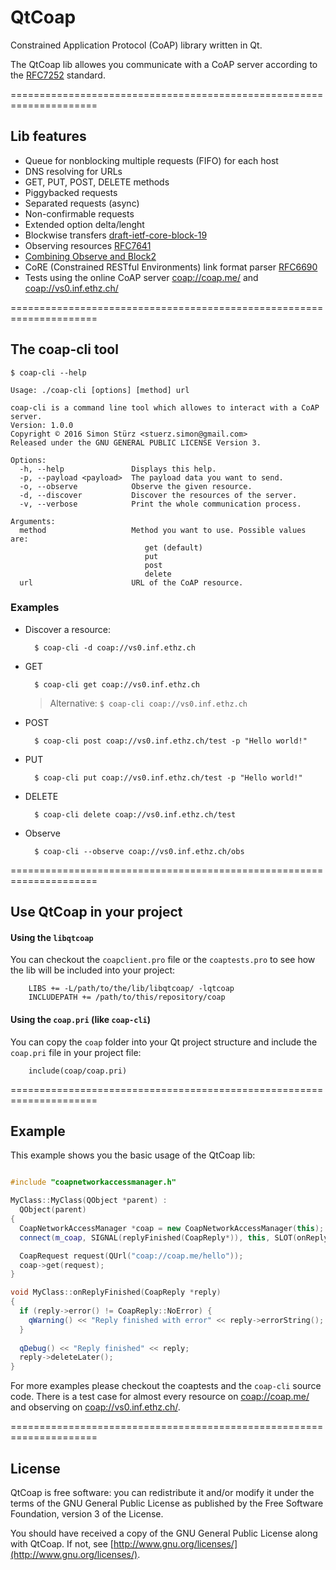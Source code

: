 # QtCoap

Constrained Application Protocol (CoAP) library written in Qt.

The QtCoap lib allowes you communicate with a CoAP server according to the [RFC7252](https://tools.ietf.org/html/rfc7252) standard.

=====================================================================
## Lib features

* Queue for nonblocking multiple requests (FIFO) for each host
* DNS resolving for URLs
* GET, PUT, POST, DELETE methods
* Piggybacked requests
* Separated requests (async)
* Non-confirmable requests
* Extended option delta/lenght
* Blockwise transfers [draft-ietf-core-block-19](https://tools.ietf.org/html/draft-ietf-core-block-19)
* Observing resources [RFC7641](https://tools.ietf.org/html/rfc7641)
* [Combining Observe and Block2](https://tools.ietf.org/html/draft-ietf-core-block-19#section-3.4)
* CoRE (Constrained RESTful Environments) link format parser [RFC6690](http://tools.ietf.org/html/rfc6690)
* Tests using the online CoAP server [coap://coap.me/](http://coap.me/) and [coap://vs0.inf.ethz.ch/](http://vs0.inf.ethz.ch/)

=====================================================================
## The coap-cli tool

    $ coap-cli --help
    
    Usage: ./coap-cli [options] [method] url

    coap-cli is a command line tool which allowes to interact with a CoAP server.
    Version: 1.0.0
    Copyright © 2016 Simon Stürz <stuerz.simon@gmail.com>
    Released under the GNU GENERAL PUBLIC LICENSE Version 3.
    
    Options:
      -h, --help               Displays this help.
      -p, --payload <payload>  The payload data you want to send.
      -o, --observe            Observe the given resource.
      -d, --discover           Discover the resources of the server.
      -v, --verbose            Print the whole communication process.
    
    Arguments:
      method                   Method you want to use. Possible values are:
                                  get (default)
                                  put
                                  post
                                  delete
      url                      URL of the CoAP resource.


### Examples

* Discover a resource:

        $ coap-cli -d coap://vs0.inf.ethz.ch

* GET
 
        $ coap-cli get coap://vs0.inf.ethz.ch

    > Alternative: `$ coap-cli coap://vs0.inf.ethz.ch`

* POST
    
        $ coap-cli post coap://vs0.inf.ethz.ch/test -p "Hello world!"
        
* PUT
    
        $ coap-cli put coap://vs0.inf.ethz.ch/test -p "Hello world!"
    
* DELETE
    
        $ coap-cli delete coap://vs0.inf.ethz.ch/test
    
* Observe
    
        $ coap-cli --observe coap://vs0.inf.ethz.ch/obs
    
=====================================================================
## Use QtCoap in your project

#### Using the `libqtcoap`

You can checkout the `coapclient.pro` file or the `coaptests.pro` to see how the lib will be included into your project:

        LIBS += -L/path/to/the/lib/libqtcoap/ -lqtcoap
        INCLUDEPATH += /path/to/this/repository/coap

#### Using the `coap.pri` (like `coap-cli`)

You can copy the `coap` folder into your Qt project structure and include the `coap.pri` file in your project file:

        include(coap/coap.pri)

=====================================================================
## Example
This example shows you the basic usage of the QtCoap lib:

```cpp

#include "coapnetworkaccessmanager.h"

MyClass::MyClass(QObject *parent) : 
  QObject(parent)
{
  CoapNetworkAccessManager *coap = new CoapNetworkAccessManager(this);
  connect(m_coap, SIGNAL(replyFinished(CoapReply*)), this, SLOT(onReplyFinished(CoapReply*)));

  CoapRequest request(QUrl("coap://coap.me/hello"));
  coap->get(request);
}
```

```cpp
void MyClass::onReplyFinished(CoapReply *reply)
{
  if (reply->error() != CoapReply::NoError) {
    qWarning() << "Reply finished with error" << reply->errorString();
  }
  
  qDebug() << "Reply finished" << reply;
  reply->deleteLater();
}
```

For more examples please checkout the coaptests and the `coap-cli` source code. 
There is a test case for almost every resource on [coap://coap.me/](http://coap.me/) and observing on [coap://vs0.inf.ethz.ch/](http://vs0.inf.ethz.ch/).

=====================================================================
## License

QtCoap is free software: you can redistribute it and/or modify it under the terms of the GNU General Public License as published by the Free Software Foundation, version 3 of the License. 

You should have received a copy of the GNU General Public License along with QtCoap. If not, see [http://www.gnu.org/licenses/](http://www.gnu.org/licenses/). 
